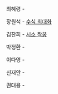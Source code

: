 최혜령 - 

장원석 - [수식 최대화](https://school.programmers.co.kr/learn/courses/30/lessons/67257?language=java)

김찬희 - [시소 짝꿍](https://school.programmers.co.kr/learn/courses/30/lessons/152996)

박정환 - 

이다영 - 

신재안 - 

권대용 - 
